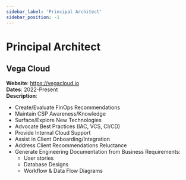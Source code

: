 ```yaml
---
sidebar_label: 'Principal Architect'
sidebar_position: -1
---
```


# Principal Architect

## Vega Cloud
**Website**: https://vegacloud.io  
**Dates**: 2022-Present  
**Description**:
 - Create/Evaluate FinOps Recommendations
 - Maintain CSP Awareness/Knowledge
 - Surface/Explore New Technologies
 - Advocate Best Practices (IAC, VCS, CI/CD)
 - Provide Internal Cloud Support
 - Assist in Client Onboarding/Integration
 - Address Client Recommendations Reluctance
 - Generate Engineering Documentation from Business Requirements:
   - User stories
   - Database Designs
   - Workflow & Data Flow Diagrams
